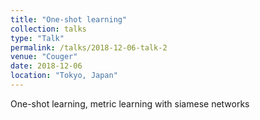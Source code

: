 ```yaml
---
title: "One-shot learning"
collection: talks
type: "Talk"
permalink: /talks/2018-12-06-talk-2
venue: "Couger"
date: 2018-12-06
location: "Tokyo, Japan"
---
```


One-shot learning, metric learning with siamese networks
